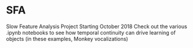 # SFA
Slow Feature Analysis Project Starting October 2018
Check out the various .ipynb notebooks to see how temporal continuity can drive learning of objects (in these examples, Monkey vocalizations)
